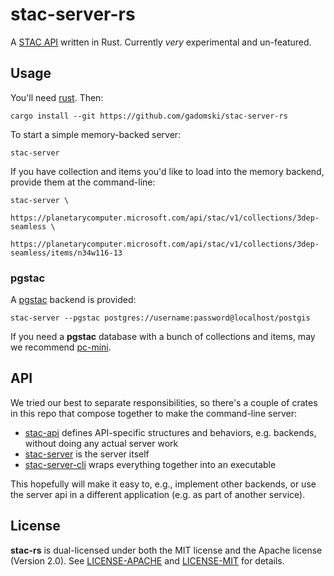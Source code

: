 # stac-server-rs

A [STAC API](https://github.com/radiantearth/stac-api-spec) written in Rust.
Currently _very_ experimental and un-featured.

## Usage

You'll need [rust](https://rustup.rs/).
Then:

```shell
cargo install --git https://github.com/gadomski/stac-server-rs
```

To start a simple memory-backed server:

```shell
stac-server
```

If you have collection and items you'd like to load into the memory backend, provide them at the command-line:

```shell
stac-server \
    https://planetarycomputer.microsoft.com/api/stac/v1/collections/3dep-seamless \
    https://planetarycomputer.microsoft.com/api/stac/v1/collections/3dep-seamless/items/n34w116-13
```

### pgstac

A [pgstac](https://github.com/stac-utils/pgstac) backend is provided:

```shell
stac-server --pgstac postgres://username:password@localhost/postgis
```

If you need a **pgstac** database with a bunch of collections and items, may we recommend [pc-mini](https://github.com/gadomski/pc-mini).

## API

We tried our best to separate responsibilities, so there's a couple of crates in this repo that compose together to make the command-line server:

- [stac-api](./stac-api/) defines API-specific structures and behaviors, e.g. backends, without doing any actual server work
- [stac-server](./stac-server/) is the server itself
- [stac-server-cli](./stac-server-cli/) wraps everything together into an executable

This hopefully will make it easy to, e.g., implement other backends, or use the server api in a different application (e.g. as part of another service).

## License

**stac-rs** is dual-licensed under both the MIT license and the Apache license (Version 2.0).
See [LICENSE-APACHE](./LICENSE-APACHE) and [LICENSE-MIT](./LICENSE-MIT) for details.
